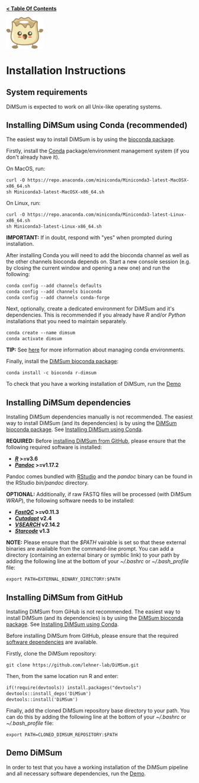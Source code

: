 **[< Table Of Contents](https://github.com/lehner-lab/DiMSum#table-of-contents)**
<p align="left">
  <img src="../Dumpling.png" width="100">
</p>

# Installation Instructions

## System requirements

DiMSum is expected to work on all Unix-like operating systems.

## Installing DiMSum using Conda (recommended)

The easiest way to install DiMSum is by using the [bioconda package](https://anaconda.org/bioconda/r-dimsum).

Firstly, install the [Conda](https://docs.conda.io/) package/environment management system (if you don't already have it).

On MacOS, run:
```
curl -O https://repo.anaconda.com/miniconda/Miniconda3-latest-MacOSX-x86_64.sh
sh Miniconda3-latest-MacOSX-x86_64.sh
```
On Linux, run:
```
curl -O https://repo.anaconda.com/miniconda/Miniconda3-latest-Linux-x86_64.sh
sh Miniconda3-latest-Linux-x86_64.sh
```

**IMPORTANT:** If in doubt, respond with "yes" when prompted during installation.

After installing Conda you will need to add the bioconda channel as well as the other channels bioconda depends on. Start a new console session (e.g. by closing the current window and opening a new one) and run the following:
```
conda config --add channels defaults
conda config --add channels bioconda
conda config --add channels conda-forge
```

Next, optionally, create a dedicated environment for DiMSum and it's dependencies. This is recommended if you already have _R_ and/or _Python_ installations that you need to maintain separately.
```
conda create --name dimsum
conda activate dimsum
```
**TIP:** See [here](https://docs.conda.io/projects/conda/en/latest/user-guide/tasks/manage-environments.html) for more information about managing conda environments.

Finally, install the [DiMSum bioconda package](https://anaconda.org/bioconda/r-dimsum):
```
conda install -c bioconda r-dimsum
```

To check that you have a working installation of DiMSum, run the [Demo](DEMO.md)

## Installing DiMSum dependencies

Installing DiMSum dependencies manually is not recommended. The easiest way to install DiMSum (and its dependencies) is by using the [DiMSum bioconda package](https://anaconda.org/bioconda/r-dimsum). See [Installing DiMSum using Conda](installing-dimsum-using-conda-recommended).

**REQUIRED:** Before [installing DiMSum from GitHub](#installing-dimsum-from-github), please ensure that the following required software is installed:

* **[_R_](https://www.r-project.org/) >=v3.6**
* **[_Pandoc_](https://pandoc.org/installing.html) >=v1.17.2**

Pandoc comes bundled with [RStudio](https://rstudio.com/products/rstudio/download/) and the *pandoc* binary can be found in the RStudio *bin/pandoc* directory.

**OPTIONAL:** Additionally, if raw FASTQ files will be processed (with DiMSum *WRAP*), the following software needs to be installed:

* **[_FastQC_](https://www.bioinformatics.babraham.ac.uk/projects/fastqc/) >=v0.11.3**
* **[_Cutadapt_](https://cutadapt.readthedocs.io/en/stable/) v2.4**
* **[_VSEARCH_](https://github.com/torognes/vsearch) v2.14.2**
* **[_Starcode_](https://github.com/gui11aume/starcode) v1.3**

**NOTE:** Please ensure that the *$PATH* vairable is set so that these external binaries are available from the command-line prompt. You can add a directory (containing an external binary or symblic link) to your path by adding the following line at the bottom of your *~/.bashrc* or *~/.bash_profile* file:
```
export PATH=EXTERNAL_BINARY_DIRECTORY:$PATH
```

## Installing DiMSum from GitHub

Installing DiMSum from GiHub is not recommended. The easiest way to install DiMSum (and its dependencies) is by using the [DiMSum bioconda package](https://anaconda.org/bioconda/r-dimsum). See [Installing DiMSum using Conda](installing-dimsum-using-conda-recommended).

Before installing DiMSum from GitHub, please ensure that the required [software dependencies](#installing-dimsum-dependencies) are available.

Firstly, clone the DiMSum repository:
```
git clone https://github.com/lehner-lab/DiMSum.git
```
Then, from the same location run R and enter:
```
if(!require(devtools)) install.packages("devtools")
devtools::install_deps('DiMSum')
devtools::install('DiMSum')
```
Finally, add the cloned DiMSum repository base directory to your path. You can do this by adding the following line at the bottom of your *~/.bashrc* or *~/.bash_profile* file:
```
export PATH=CLONED_DIMSUM_REPOSITORY:$PATH
```

## Demo DiMSum

In order to test that you have a working installation of the DiMSum pipeline and all necessary software dependencies, run the [Demo](DEMO.md).
